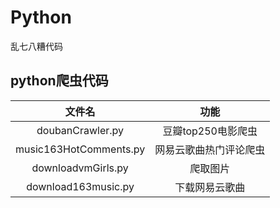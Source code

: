 # Python

乱七八糟代码

## python爬虫代码

|         文件名         |          功能          |
| :--------------------: | :--------------------: |
|    doubanCrawler.py    |   豆瓣top250电影爬虫   |
| music163HotComments.py | 网易云歌曲热门评论爬虫 |
|   downloadvmGirls.py   |        爬取图片        |
|  download163music.py   |     下载网易云歌曲     |

